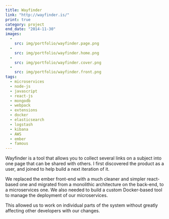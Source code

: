 ```yaml
---
title: Wayfinder
link: "http://wayfinder.is/"
print: true
category: project
end_date: "2014-11-30"
images:
  - 
    src: img/portfolio/wayfinder.page.png
  - 
    src: img/portfolio/wayfinder.home.png
  -
    src: img/portfolio/wayfinder.cover.png
  -
    src: img/portfolio/wayfinder.front.png
tags:
  - microservices
  - node-js
  - javascript
  - react-js
  - mongodb
  - webpack
  - extensions
  - docker
  - elasticsearch
  - logstash
  - kibana
  - AWS
  - ember
  - famous
---
```

Wayfinder is a tool that allows you to collect several links on a subject into one page that can be shared with others. I first discovered the product as a user, and joined to help build a next iteration of it.

We replaced the ember front-end with a much cleaner and simpler react-based one and migrated from a monolithic architecture on the back-end, to a microservices one.
We also needed to build a custom Docker-based tool to manage the deployment of our microservices.

This allowed us to work on individual parts of the system without greatly affecting other developers with our changes.
